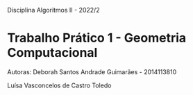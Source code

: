 Disciplina Algoritmos II - 2022/2

# Trabalho Prático 1 - Geometria Computacional

Autoras:
  Deborah Santos Andrade Guimarães - 2014113810
  
  Luísa Vasconcelos de Castro Toledo
